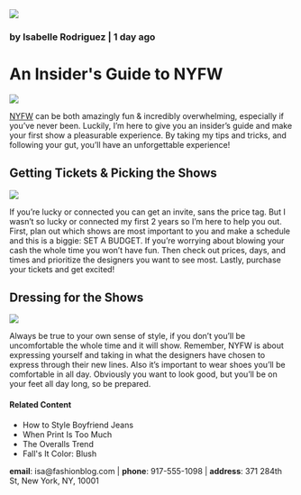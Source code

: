 <!DOCTYPE html>
<html>
 <head>
   <title>Everyday With Isa</title>
   <body>
     <a href="#contact"><img src="https://content.codecademy.com/courses/learn-html/elements-and-structure/profile.jpg"></a>
     <h3>by Isabelle Rodriguez | 1 day ago</h3>
     <h1>An Insider's Guide to NYFW</h1>
     <img src="https://content.codecademy.com/courses/learn-html/elements-and-structure/image-one.jpeg">
     <p><a href="https://en.wikipedia.org/wiki/New_York_Fashion_Week" target="_blank">NYFW</a> can be both amazingly fun & incredibly overwhelming, especially if you’ve never been. Luckily, I’m here to give you an insider’s guide and make your first show a pleasurable experience. By taking my tips and tricks, and following your gut, you’ll have an unforgettable experience!</p>
     <h2>Getting Tickets & Picking the Shows</h2>
     <img src="https://content.codecademy.com/courses/learn-html/elements-and-structure/image-two.jpeg">
     <p>If you’re lucky or connected you can get an invite, sans the price tag. But I wasn’t so lucky or connected my first 2 years so I’m here to help you out. First, plan out which shows are most important to you and make a schedule and this is a biggie: SET A BUDGET. If you’re worrying about blowing your cash the whole time you won’t have fun. Then check out prices, days, and times and prioritize the designers you want to see most. Lastly, purchase your tickets and get excited!</p>
     <h2>Dressing for the Shows</h2>
     <img src="https://content.codecademy.com/courses/learn-html/elements-and-structure/image-three.jpeg">
     <p>Always be true to your own sense of style, if you don’t you’ll be uncomfortable the whole time and it will show. Remember, NYFW is about expressing yourself and taking in what the designers have chosen to express through their new lines. Also it’s important to wear shoes you’ll be comfortable in all day. Obviously you want to look good, but you’ll be on your feet all day long, so be prepared.</p>
     <h4>Related Content</h4>
       <ul>
         <li>How to Style Boyfriend Jeans</li>
         <li>When Print Is Too Much</li>
         <li>The Overalls Trend</li>
         <li>Fall's It Color: Blush</li>
       </ul>
       <div id='contact'>
         <p><strong>email</strong>: isa@fashionblog.com | <strong>phone</strong>: 917-555-1098 | <strong>address</strong>: 371 284th St, New York, NY, 10001</p>
       </div>
   </body>
 </head>
</html>
